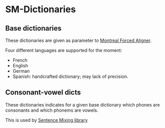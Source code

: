 # SM-Dictionaries

## Base dictionaries

These dictionaries are given as parameter to [Montreal Forced Aligner](https://github.com/MontrealCorpusTools/Montreal-Forced-Aligner).

Four different languages are supported for the moment:
- French
- English
- German
- Spanish: handcrafted dictionary; may lack of precision.

## Consonant-vowel dicts

These dictionaries indicates for a given base dictionary which phones are consonants and which phonems are vowels.

This is used by [Sentence Mixing library](https://github.com/pop123123123/sentence-mixing)
